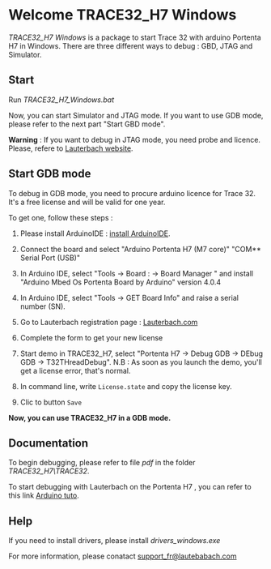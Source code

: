 # Welcome TRACE32_H7 Windows

_TRACE32_H7 Windows_ is a package to start Trace 32 with arduino Portenta H7 in Windows. There are three different ways to debug : GBD, JTAG and Simulator. 


## Start 

Run _TRACE32_H7_Windows.bat_ 

Now, you can start Simulator and JTAG mode. If you want to use GDB mode, please refer to the next part "Start GBD mode". 

__Warning__ : If you want to debug in JTAG mode, you need probe and licence. Please, refere to [Lauterbach website](https://www.lauterbach.com/).

## Start GDB mode

To debug in GDB mode, you need to procure arduino licence for Trace 32. It's a free license and will be valid for one year. 

To get one, follow these steps : 

1. Please install ArduinoIDE : [install ArduinoIDE](https://www.arduino.cc/en/software).

2. Connect the board and select "Arduino Portenta H7 (M7 core)" "COM** Serial Port (USB)" 

3. In Arduino IDE, select "Tools -> Board : -> Board Manager " and install "Arduino Mbed Os Portenta Board by Arduino" version 4.0.4

4. In Arduino IDE, select "Tools -> GET Board Info" and raise a serial number (SN). 

5. Go to Lauterbach registration page : [Lauterbach.com](https://repo.lauterbach.com/register_arduino.php)

6. Complete the form to get your new license 

7. Start demo in TRACE32_H7, select "Portenta H7 -> Debug GDB -> DEbug GDB -> T32THreadDebug". N.B : As soon as you launch the demo, you'll get a license error, that's normal.

8. In command line, write `License.state` and copy the license key. 

9. Clic to button `Save`

**Now, you can use TRACE32_H7 in a GDB mode.** 


## Documentation 
To begin debugging, please refer to file _pdf_ in the folder _TRACE32_H7\TRACE32_.

To start debugging with Lauterbach on the Portenta H7 , you can refer to this link [Arduino tuto](https://docs.arduino.cc/tutorials/nano-33-ble/lauterbach-debugger/).

## Help 

If you need to install drivers, please install _drivers_windows.exe_

For more information, please conatact support_fr@lautebabach.com
